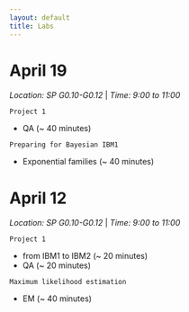 ```yaml
---
layout: default
title: Labs
---
```


# April 19

*Location: SP G0.10-G0.12* &#124; *Time: 9:00 to 11:00*

``Project 1`` 

* QA (~ 40 minutes)

``Preparing for Bayesian IBM1``

* Exponential families (~ 40 minutes)

# April 12 

*Location: SP G0.10-G0.12* &#124; *Time: 9:00 to 11:00*

``Project 1`` 

* from IBM1 to IBM2 (~ 20 minutes)
* QA (~ 20 minutes)

``Maximum likelihood estimation``

* EM (~ 40 minutes)

